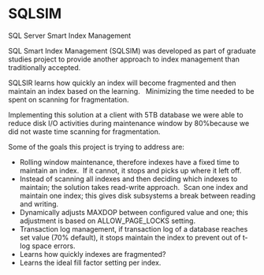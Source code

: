 # SQLSIM
SQL Server Smart Index Management

SQL Smart Index Management (SQLSIM) was developed as part of graduate studies project to provide another approach to index management than traditionally accepted.

SQLSIR learns how quickly an index will become fragmented and then maintain an index based on the learning.   Minimizing the time needed to be spent on scanning for fragmentation.

Implementing this solution at a client with 5TB database we were able to reduce disk I/O activities during maintenance window by 80%because we did not waste time scanning for fragmentation.

Some of the goals this project is trying to address are:

* Rolling window maintenance, therefore indexes have a fixed time to maintain an index.  If it cannot, it stops and picks up where it left off.
* Instead of scanning all indexes and then deciding which indexes to maintain; the solution takes read-write approach.  Scan one index and maintain one index; this gives disk subsystems a break between reading and writing.
* Dynamically adjusts MAXDOP between configured value and one; this adjustment is based on ALLOW_PAGE_LOCKS setting.
* Transaction log management, if transaction log of a database reaches set value (70% default), it stops maintain the index to prevent out of t-log space errors.
* Learns how quickly indexes are fragmented?
* Learns the ideal fill factor setting per index.












